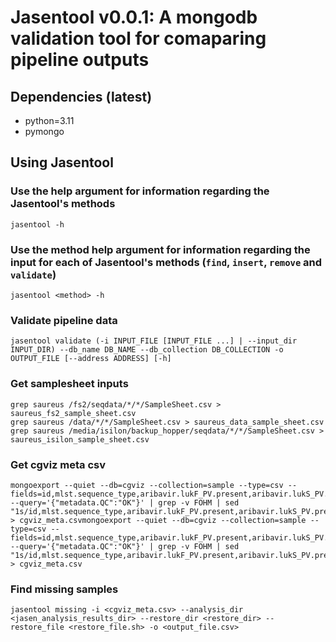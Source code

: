 # Jasentool v0.0.1: A mongodb validation tool for comaparing pipeline outputs
## Dependencies (latest)
* python=3.11
* pymongo

## Using Jasentool
### Use the help argument for information regarding the Jasentool's methods
```
jasentool -h
```

### Use the method help argument for information regarding the input for each of Jasentool's methods (`find`, `insert`, `remove` and `validate`)
```
jasentool <method> -h
```

### Validate pipeline data
```
jasentool validate (-i INPUT_FILE [INPUT_FILE ...] | --input_dir INPUT_DIR) --db_name DB_NAME --db_collection DB_COLLECTION -o OUTPUT_FILE [--address ADDRESS] [-h]
```

### Get samplesheet inputs
```
grep saureus /fs2/seqdata/*/*/SampleSheet.csv > saureus_fs2_sample_sheet.csv
grep saureus /data/*/*/SampleSheet.csv > saureus_data_sample_sheet.csv
grep saureus /media/isilon/backup_hopper/seqdata/*/*/SampleSheet.csv > saureus_isilon_sample_sheet.csv
```

### Get cgviz meta csv
```
mongoexport --quiet --db=cgviz --collection=sample --type=csv --fields=id,mlst.sequence_type,aribavir.lukF_PV.present,aribavir.lukS_PV.present,missing,metadata.QC,metadata.Comment,run --query='{"metadata.QC":"OK"}' | grep -v FOHM | sed "1s/id,mlst.sequence_type,aribavir.lukF_PV.present,aribavir.lukS_PV.present,missing,metadata.QC,metadata.Comment,run/id,mlst,lukF_PV,lukS_PV,missing,QC,Comment,run/" > cgviz_meta.csvmongoexport --quiet --db=cgviz --collection=sample --type=csv --fields=id,mlst.sequence_type,aribavir.lukF_PV.present,aribavir.lukS_PV.present,missing,metadata.QC,metadata.Comment,run --query='{"metadata.QC":"OK"}' | grep -v FOHM | sed "1s/id,mlst.sequence_type,aribavir.lukF_PV.present,aribavir.lukS_PV.present,missing,metadata.QC,metadata.Comment,run/id,mlst,lukF_PV,lukS_PV,missing,QC,Comment,run/" > cgviz_meta.csv
```

### Find missing samples
```
jasentool missing -i <cgviz_meta.csv> --analysis_dir <jasen_analysis_results_dir> --restore_dir <restore_dir> --restore_file <restore_file.sh> -o <output_file.csv>
```